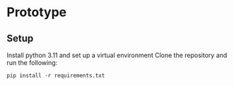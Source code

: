 # Prototype

## Setup
Install python 3.11 and set up a virtual environment
Clone the repository and run the following:
```
pip install -r requirements.txt
```
